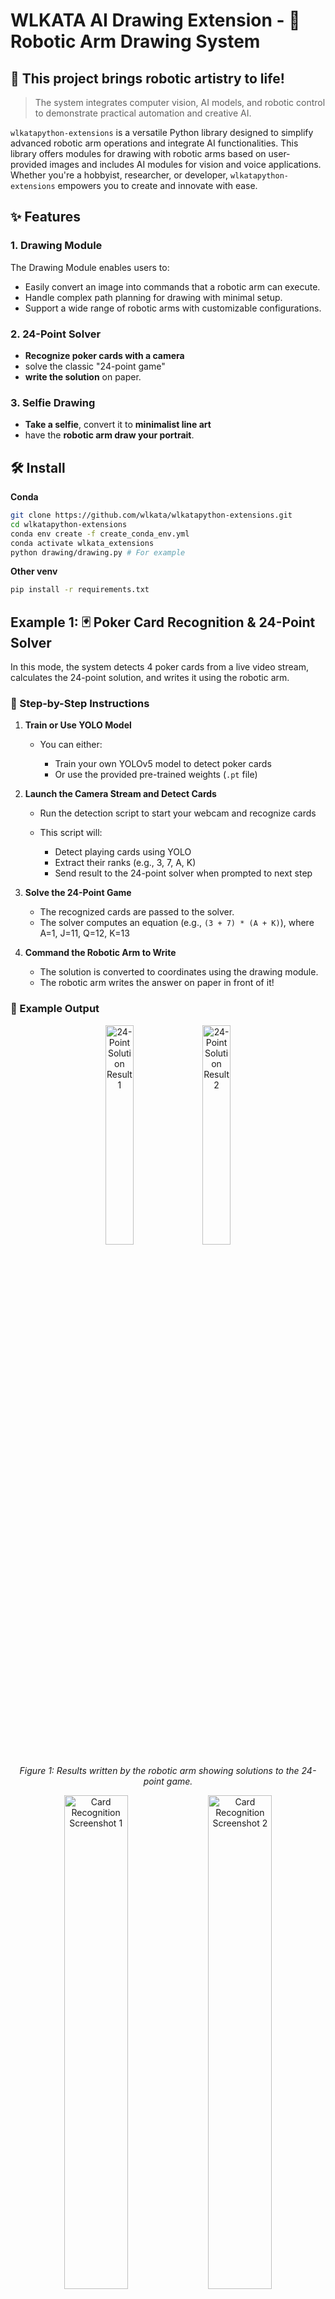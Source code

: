 # WLKATA AI Drawing Extension - 🦾 Robotic Arm Drawing System
## 🎨 This project brings robotic artistry to life! 
> The system integrates computer vision, AI models, and robotic control to demonstrate practical automation and creative AI.

`wlkatapython-extensions` is a versatile Python library designed to simplify advanced robotic arm operations and integrate AI functionalities. This library offers modules for drawing with robotic arms based on user-provided images and includes AI modules for vision and voice applications. Whether you're a hobbyist, researcher, or developer, `wlkatapython-extensions` empowers you to create and innovate with ease.

## ✨ Features

### 1. Drawing Module
The Drawing Module enables users to:
- Easily convert an image into commands that a robotic arm can execute.
- Handle complex path planning for drawing with minimal setup.
- Support a wide range of robotic arms with customizable configurations.
  
### 2. 24-Point Solver
- **Recognize poker cards with a camera**
- solve the classic "24-point game"
- **write the solution** on paper.

### 3. Selfie Drawing
- **Take a selfie**, convert it to **minimalist line art**
- have the **robotic arm draw your portrait**.

## 🛠 Install
**Conda**
```bash
git clone https://github.com/wlkata/wlkatapython-extensions.git
cd wlkatapython-extensions
conda env create -f create_conda_env.yml
conda activate wlkata_extensions
python drawing/drawing.py # For example
```
**Other venv**
```bash
pip install -r requirements.txt
```

## Example 1: 🃏 Poker Card Recognition & 24-Point Solver

In this mode, the system detects 4 poker cards from a live video stream, calculates the 24-point solution, and writes it using the robotic arm.

### 🔧 Step-by-Step Instructions

1. **Train or Use YOLO Model**

   * You can either:

     * Train your own YOLOv5 model to detect poker cards
     * Or use the provided pre-trained weights (`.pt` file)

2. **Launch the Camera Stream and Detect Cards**

   * Run the detection script to start your webcam and recognize cards
   * This script will:

     * Detect playing cards using YOLO
     * Extract their ranks (e.g., 3, 7, A, K)
     * Send result to the 24-point solver when prompted to next step

3. **Solve the 24-Point Game**

   * The recognized cards are passed to the solver.
   * The solver computes an equation (e.g., `(3 + 7) * (A + K)`), where A=1, J=11, Q=12, K=13

4. **Command the Robotic Arm to Write**

   * The solution is converted to coordinates using the drawing module.
   * The robotic arm writes the answer on paper in front of it!

### 📸 Example Output

<p align="center">
  <img src="images/equation1.jpg" alt="24-Point Solution Result 1" width="30%" />
  <img src="images/equation2.jpg" alt="24-Point Solution Result 2" width="30%" />
</p>
<p align="center"><em>Figure 1: Results written by the robotic arm showing solutions to the 24-point game.</em></p>

<p align="center">
  <img src="images/equation3.png" alt="Card Recognition Screenshot 1" width="45%" />
  <img src="images/equation4.png" alt="Card Recognition Screenshot 2" width="45%" />
</p>
<p align="center"><em>Figure 2: Card recognition using YOLO detecting the input cards from a live video stream.</em></p>

---

## Example 2: 🤳 Selfie to Sketch Drawing

In this mode, you take a selfie, convert it into line art using AI, then draw it using the robot arm.

### 🔧 Step-by-Step Instructions

1. **Take or Choose a Selfie**

   * Capture a selfie using your webcam or choose an image you already have.

2. **Generate Sketch Using GPT (or DALL·E-style Tool)**

   * Use the following prompt in an image-to-image model (e.g., GPT with Vision or any image generator you have access to):

   ```
   Convert this photo into a clean, minimalist line art illustration. Use smooth, continuous lines to outline the people and main features. Exclude all colors, textures, and backgrounds—just simple black or dark brown contour lines on a white background. The style should resemble a sketch or cartoon, with facial expressions and poses clearly visible but very simple, very few lines, especially for hair, and try use only connected single line, and make them look prettier.
   ```

3. **Download and Save the Line Art Image**

   * Save the generated sketch as `selfie_sketch.png` or any preferred name.

4. **Post-process the Image**

   * The image is further processed to extract vectorized edge paths (e.g., Canny edge detection + vector tracing).

5. **Command the Robotic Arm to Draw**

   * The processed path is translated to coordinates and sent to the robotic arm

### 📸 Example Output

<p align="center">
  <img src="images/selfie1.png" alt="Original Selfie" width="30%" />
  <img src="images/selfie2.png" alt="GPT-Generated Line Art" width="30%" />
</p>
<p align="center"><em>Figure 3: On the left is the original selfie; on the right is the GPT-generated minimalist line art used for robotic drawing.</em></p>

## 🛠 Requirements

* Python 3.8+
* OpenCV
* PyTorch + YOLOv5
* Numpy
* Robotic Arm SDK

> GPU recommended for YOLO inference.

## 💡 Tips

* Ensure proper lighting when using the webcam.
* Calibrate the robotic arm’s drawing area to fit standard A4 paper.

---

## 🤖 Hardware Compatibility

Tested with:

* MT4 or Mirobot
* USB webcam
* Pen holder & A4 paper mount (or iPad and Apple Pencil)

## ▶️ Basic Usage

### Drawing Module
Here’s how you can use the Drawing Module to make your robotic arm draw an image or polygon:
```python
from drawing import Drawing

drawer = Drawing()
drawer.cali_z()

# Sample of drawing spiral
drawer.draw('sample/spiral.jpg')

# Sample of drawing polygon
drawer.draw_poly(num_side=5, depth=3)
```
Sample images are also provided under `src/wlkatapython_extensions/drawing/data/sample`

<p align="center">
  <img src="src/wlkatapython_extensions/drawing/data/sample/spiral.jpg" alt="Spiral Drawing Example" width="30%" />
  <img src="src/wlkatapython_extensions/drawing/data/sample/letter_A.png" alt="Polygon Drawing Example" width="30%" />
</p>
<p align="center"><em>Figure 4: Sample images </em></p>

<p align="center">
  <img src="src/wlkatapython_extensions/drawing/data/sample/sample_face_3.png" alt="Spiral Drawing Example" width="30%" />
  <img src="src/wlkatapython_extensions/drawing/data/sample/sample_face_2.png" alt="Polygon Drawing Example" width="30%" />
</p>
<p align="center"><em>Figure 5: Sample images</em></p>
